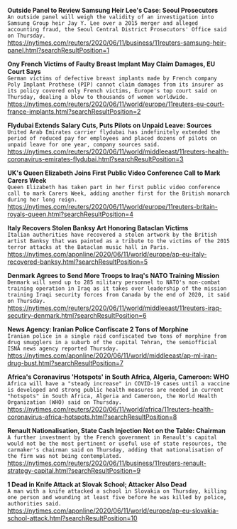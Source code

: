 **Outside Panel to Review Samsung Heir Lee's Case: Seoul Prosecutors**\
`An outside panel will weigh the validity of an investigation into Samsung Group heir Jay Y. Lee over a 2015 merger and alleged accounting fraud, the Seoul Central District Prosecutors' Office said on Thursday.`\
https://nytimes.com/reuters/2020/06/11/business/11reuters-samsung-heir-panel.html?searchResultPosition=1

**Ony French Victims of Faulty Breast Implant May Claim Damages, EU Court Says**\
`German victims of defective breast implants made by French company Poly Implant Prothese (PIP) cannot claim damages from its insurer as its policy covered only French victims, Europe's top court said on Thursday, dealing a blow to thousands of women worldwide. `\
https://nytimes.com/reuters/2020/06/11/world/europe/11reuters-eu-court-france-implants.html?searchResultPosition=2

**Flydubai Extends Salary Cuts, Puts Pilots on Unpaid Leave: Sources**\
`United Arab Emirates carrier flydubai has indefinitely extended the period of reduced pay for employees and placed dozens of pilots on unpaid leave for one year, company sources said.`\
https://nytimes.com/reuters/2020/06/11/world/middleeast/11reuters-health-coronavirus-emirates-flydubai.html?searchResultPosition=3

**UK's Queen Elizabeth Joins First Public Video Conference Call to Mark Carers Week**\
`Queen Elizabeth has taken part in her first public video conference call to mark Carers Week, adding another first for the British monarch during her long reign.`\
https://nytimes.com/reuters/2020/06/11/world/europe/11reuters-britain-royals-queen.html?searchResultPosition=4

**Italy Recovers Stolen Banksy Art Honoring Bataclan Victims**\
`Italian authorities have recovered a stolen artwork by the British artist Banksy that was painted as a tribute to the victims of the 2015 terror attacks at the Bataclan music hall in Paris.`\
https://nytimes.com/aponline/2020/06/11/world/europe/ap-eu-italy-recovered-banksy.html?searchResultPosition=5

**Denmark Agrees to Send More Troops to Iraq's NATO Training Mission**\
`Denmark will send up to 285 military personnel to NATO's non-combat training operation in Iraq as it takes over leadership of the mission training Iraqi security forces from Canada by the end of 2020, it said on Thursday.`\
https://nytimes.com/reuters/2020/06/11/world/middleeast/11reuters-iraq-secutiry-denmark.html?searchResultPosition=6

**News Agency: Iranian Police Confiscate 2 Tons of Morphine**\
`Iranian police in a single raid confiscated two tons of morphine from drug smugglers in a suburb of the capital Tehran, the semiofficial ISNA news agency reported Thursday.`\
https://nytimes.com/aponline/2020/06/11/world/middleeast/ap-ml-iran-drug-bust.html?searchResultPosition=7

**Africa's Coronavirus 'Hotspots' in South Africa, Algeria, Cameroon: WHO**\
`Africa will have a "steady increase" in COVID-19 cases until a vaccine is developed and strong public health measures are needed in current "hotspots" in South Africa, Algeria and Cameroon, the World Health Organization (WHO) said on Thursday.`\
https://nytimes.com/reuters/2020/06/11/world/africa/11reuters-health-coronavirus-africa-hotspots.html?searchResultPosition=8

**Renault Nationalisation, State Cash Injection Not on the Table: Chairman**\
`A further investment by the French government in Renault's capital would not be the most pertinent or useful use of state resources, the carmaker's chairman said on Thursday, adding that nationalisation of the firm was not being contemplated. `\
https://nytimes.com/reuters/2020/06/11/business/11reuters-renault-strategy-capital.html?searchResultPosition=9

**1 Dead in Knife Attack at Slovak School; Attacker Also Dead**\
`A man with a knife attacked a school in Slovakia on Thursday, killing one person and wounding at least five before he was killed by police, authorities said.`\
https://nytimes.com/aponline/2020/06/11/world/europe/ap-eu-slovakia-school-attack.html?searchResultPosition=10

